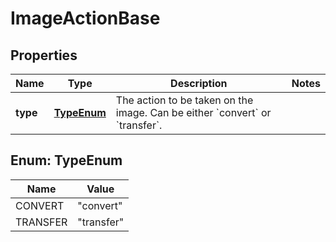 

# ImageActionBase


## Properties

| Name | Type | Description | Notes |
|------------ | ------------- | ------------- | -------------|
|**type** | [**TypeEnum**](#TypeEnum) | The action to be taken on the image. Can be either &#x60;convert&#x60; or &#x60;transfer&#x60;. |  |



## Enum: TypeEnum

| Name | Value |
|---- | -----|
| CONVERT | &quot;convert&quot; |
| TRANSFER | &quot;transfer&quot; |



